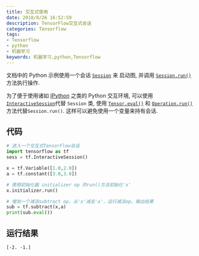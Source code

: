 ```yaml
---
title: 交互式使用
date: 2018/8/26 16:52:59
description: TensorFlow交互式会话
categories: Tensorflow
tags: 
- Tensorflow
- python
- 机器学习
keywords: 机器学习,python,Tensorflow
---
```


文档中的 Python 示例使用一个会话 [`Session`](http://www.tensorfly.cn/tfdoc/api_docs/python/client.html#Session) 来 启动图, 并调用 [`Session.run()`](http://www.tensorfly.cn/tfdoc/api_docs/python/client.html#Session.run) 方法执行操作.

为了便于使用诸如 [IPython](http://ipython.org/) 之类的 Python 交互环境, 可以使用 [`InteractiveSession`](http://www.tensorfly.cn/tfdoc/api_docs/python/client.html#InteractiveSession)代替 `Session` 类, 使用 [`Tensor.eval()`](http://www.tensorfly.cn/tfdoc/api_docs/python/framework.html#Tensor.eval) 和 [`Operation.run()`](http://www.tensorfly.cn/tfdoc/api_docs/python/framework.html#Operation.run) 方法代替`Session.run()`. 这样可以避免使用一个变量来持有会话.

<!--more-->

## 代码

```python
# 进入一个交互式TensorFlow会话
import tensorflow as tf
sess = tf.InteractiveSession()

x = tf.Variable([1.0,2.0])
a = tf.constant([3.0,3.0])

# 使用初始化器 initializer op 的run()方法初始化'x'
x.initializer.run()

# 增加一个减法subtract op，从'x'减去'a'，运行减法op，输出结果
sub = tf.subtract(x,a)
print(sub.eval())
```

## 运行结果

```
[-2. -1.]
```

